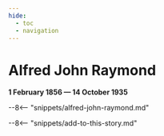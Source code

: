 ```yaml
---
hide:
  - toc
  - navigation 
---
```


# Alfred John Raymond

**1 February 1856 — 14 October 1935**

--8<-- "snippets/alfred-john-raymond.md"

--8<-- "snippets/add-to-this-story.md"